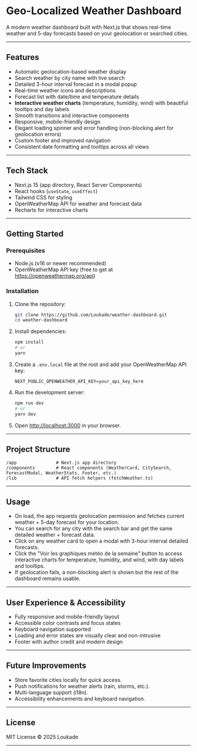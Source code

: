 # Geo-Localized Weather Dashboard

A modern weather dashboard built with Next.js that shows real-time weather and 5-day forecasts based on your geolocation or searched cities.

---

## Features

- Automatic geolocation-based weather display  
- Search weather by city name with live search  
- Detailed 3-hour interval forecast in a modal popup  
- Real-time weather icons and descriptions  
- Forecast list with date/time and temperature details  
- **Interactive weather charts** (temperature, humidity, wind) with beautiful tooltips and day labels  
- Smooth transitions and interactive components  
- Responsive, mobile-friendly design  
- Elegant loading spinner and error handling (non-blocking alert for geolocation errors)  
- Custom footer and improved navigation  
- Consistent date formatting and tooltips across all views  

---

## Tech Stack

- Next.js 15 (app directory, React Server Components)  
- React hooks (`useState`, `useEffect`)  
- Tailwind CSS for styling  
- OpenWeatherMap API for weather and forecast data  
- Recharts for interactive charts  

---

## Getting Started

### Prerequisites

- Node.js (v16 or newer recommended)  
- OpenWeatherMap API key (free to get at https://openweathermap.org/api)

### Installation

1. Clone the repository:

   ```bash
   git clone https://github.com/Loukade/weather-dashboard.git
   cd weather-dashboard
   ```

2. Install dependencies:

   ```bash
   npm install
   # or
   yarn
   ```

3. Create a `.env.local` file at the root and add your OpenWeatherMap API key:

   ```env
   NEXT_PUBLIC_OPENWEATHER_API_KEY=your_api_key_here
   ```

4. Run the development server:

   ```bash
   npm run dev
   # or
   yarn dev
   ```

5. Open [http://localhost:3000](http://localhost:3000) in your browser.

---

## Project Structure

```
/app               # Next.js app directory
/components        # React components (WeatherCard, CitySearch, ForecastModal, WeatherStats, Footer, etc.)
/lib               # API fetch helpers (fetchWeather.ts)
```

---

## Usage

- On load, the app requests geolocation permission and fetches current weather + 5-day forecast for your location.  
- You can search for any city with the search bar and get the same detailed weather + forecast data.  
- Click on any weather card to open a modal with 3-hour interval detailed forecasts.  
- Click the "Voir les graphiques météo de la semaine" button to access interactive charts for temperature, humidity, and wind, with day labels and tooltips.  
- If geolocation fails, a non-blocking alert is shown but the rest of the dashboard remains usable.  

---

## User Experience & Accessibility

- Fully responsive and mobile-friendly layout  
- Accessible color contrasts and focus states  
- Keyboard navigation supported  
- Loading and error states are visually clear and non-intrusive  
- Footer with author credit and modern design  

---

## Future Improvements

- Store favorite cities locally for quick access.  
- Push notifications for weather alerts (rain, storms, etc.).  
- Multi-language support (i18n).  
- Accessibility enhancements and keyboard navigation.

---

## License

MIT License © 2025 Loukade

---
